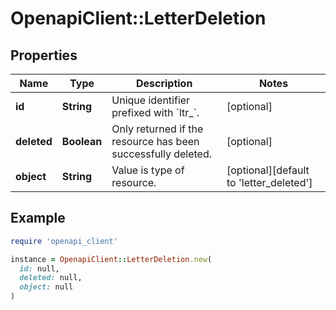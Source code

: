 # OpenapiClient::LetterDeletion

## Properties

| Name | Type | Description | Notes |
| ---- | ---- | ----------- | ----- |
| **id** | **String** | Unique identifier prefixed with &#x60;ltr_&#x60;. | [optional] |
| **deleted** | **Boolean** | Only returned if the resource has been successfully deleted. | [optional] |
| **object** | **String** | Value is type of resource. | [optional][default to &#39;letter_deleted&#39;] |

## Example

```ruby
require 'openapi_client'

instance = OpenapiClient::LetterDeletion.new(
  id: null,
  deleted: null,
  object: null
)
```

